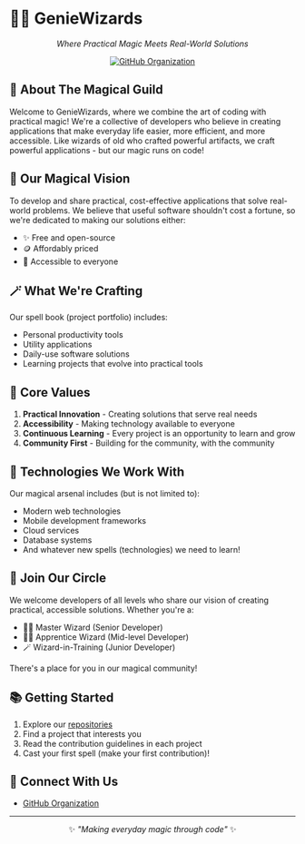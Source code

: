 # 🧙‍♂️ GenieWizards

<div align="center">
  
*Where Practical Magic Meets Real-World Solutions*

[![GitHub Organization](https://img.shields.io/badge/GitHub-GenieWizards-blue?style=for-the-badge&logo=github)](https://github.com/GenieWizards)
</div>

## 🌟 About The Magical Guild

Welcome to GenieWizards, where we combine the art of coding with practical magic! We're a collective of developers who believe in creating applications that make everyday life easier, more efficient, and more accessible. Like wizards of old who crafted powerful artifacts, we craft powerful applications - but our magic runs on code!

## 🎯 Our Magical Vision

To develop and share practical, cost-effective applications that solve real-world problems. We believe that useful software shouldn't cost a fortune, so we're dedicated to making our solutions either:
- ✨ Free and open-source
- 🪙 Affordably priced
- 🤝 Accessible to everyone

## 🪄 What We're Crafting

Our spell book (project portfolio) includes:
- Personal productivity tools
- Utility applications
- Daily-use software solutions
- Learning projects that evolve into practical tools

## 💫 Core Values

1. **Practical Innovation** - Creating solutions that serve real needs
2. **Accessibility** - Making technology available to everyone
3. **Continuous Learning** - Every project is an opportunity to learn and grow
4. **Community First** - Building for the community, with the community

## 🧪 Technologies We Work With

Our magical arsenal includes (but is not limited to):
- Modern web technologies
- Mobile development frameworks
- Cloud services
- Database systems
- And whatever new spells (technologies) we need to learn!

## 🌈 Join Our Circle

We welcome developers of all levels who share our vision of creating practical, accessible solutions. Whether you're a:
- 🧙‍♂️ Master Wizard (Senior Developer)
- 🧙‍♀️ Apprentice Wizard (Mid-level Developer)
- 🪄 Wizard-in-Training (Junior Developer)

There's a place for you in our magical community!

## 📚 Getting Started

1. Explore our [repositories](https://github.com/orgs/GenieWizards/repositories)
2. Find a project that interests you
3. Read the contribution guidelines in each project
4. Cast your first spell (make your first contribution)!

## 🤝 Connect With Us

- [GitHub Organization](https://github.com/GenieWizards)

---

<div align="center">
  
✨ *"Making everyday magic through code"* ✨

</div>

